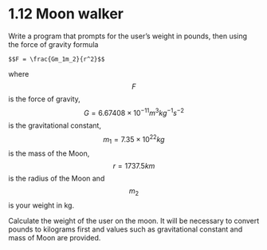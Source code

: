 # 1.12 Moon walker

Write a program that prompts for the user’s weight in pounds, then using the force of gravity formula 

    $$F = \frac{Gm_1m_2}{r^2}$$
    
where $$F$$ is the force of gravity, $$G =6.67408 \times 10^{-11} m^{3}kg^{-1}s^{-2}$$ is the gravitational constant, $$m_1 = 7.35 \times 10^{22} kg$$ is the mass of the Moon, $$r = 1737.5 km$$ is the radius of the Moon and $$m_2$$ is your weight in kg.
    
Calculate the weight of the user on the moon. It will be necessary to convert pounds to kilograms first and values such as gravitational constant and mass of Moon are provided.